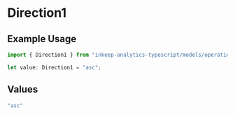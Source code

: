 # Direction1

## Example Usage

```typescript
import { Direction1 } from "inkeep-analytics-typescript/models/operations";

let value: Direction1 = "asc";
```

## Values

```typescript
"asc"
```